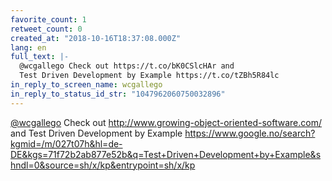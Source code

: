 ```yaml
---
favorite_count: 1
retweet_count: 0
created_at: "2018-10-16T18:37:08.000Z"
lang: en
full_text: |-
  @wcgallego Check out https://t.co/bK0CSlcHAr and
  Test Driven Development by Example https://t.co/tZBh5R84lc
in_reply_to_screen_name: wcgallego
in_reply_to_status_id_str: "1047962060750032896"
---
```


[@wcgallego](https://twitter.com/wcgallego) Check out
<http://www.growing-object-oriented-software.com/> and Test Driven Development
by Example
<https://www.google.no/search?kgmid=/m/027t07h&hl=de-DE&kgs=71f72b2ab877e52b&q=Test+Driven+Development+by+Example&shndl=0&source=sh/x/kp&entrypoint=sh/x/kp>
